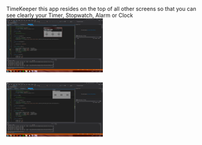 TimeKeeper
this app resides on the top of all other screens so that you can see clearly your Timer, Stopwatch, Alarm or Clock
<img src="https://github.com/FiolaRobert/TimeKeeper/blob/master/TimeInfocus.png" width=50%></img>

<img src="https://github.com/FiolaRobert/TimeKeeper/blob/master/TimeOutoffocus.png" width=50%></img>
